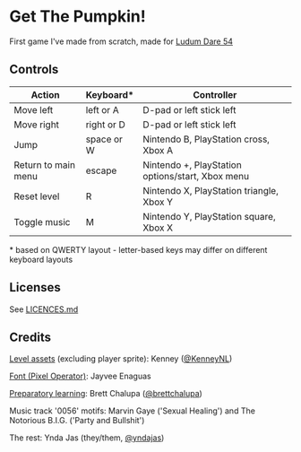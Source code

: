 # Get The Pumpkin! <!-- markdownlint-disable-line MD026 -->

First game I've made from scratch, made for [Ludum Dare 54](https://ldjam.com/events/ludum-dare/54)

## Controls

| Action              | Keyboard\* | Controller                                       |
| ------------------- | ---------- | ------------------------------------------------ |
| Move left           | left or A  | D-pad or left stick left                         |
| Move right          | right or D | D-pad or left stick left                         |
| Jump                | space or W | Nintendo B, PlayStation cross, Xbox A            |
| Return to main menu | escape     | Nintendo +, PlayStation options/start, Xbox menu |
| Reset level         | R          | Nintendo X, PlayStation triangle, Xbox Y         |
| Toggle music        | M          | Nintendo Y, PlayStation square, Xbox X           |

\* based on QWERTY layout - letter-based keys may differ on different keyboard layouts

## Licenses

See [LICENCES.md](./LICENCES.md)

## Credits

[Level assets](https://www.kenney.nl/assets/pixel-platformer-farm-expansion) (excluding player sprite): Kenney ([@KenneyNL](https://github.com/KenneyNL))

[Font (Pixel Operator)](https://www.dafont.com/pixel-operator.font): Jayvee Enaguas

[Preparatory learning](https://www.youtube.com/watch?v=FNEAJsry5sA): Brett Chalupa ([@brettchalupa](https://github.com/brettchalupa))

Music track '0056' motifs: Marvin Gaye ('Sexual Healing') and The Notorious B.I.G. ('Party and Bullshit')

The rest: Ynda Jas (they/them, [@yndajas](https://github.com/yndajas))
